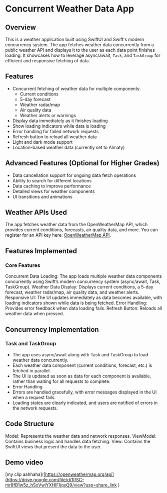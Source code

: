 # Concurrent Weather Data App

## Overview

This is a weather application built using SwiftUI and Swift's modern concurrency system. The app fetches weather data concurrently from a public weather API and displays it to the user as each data point finishes loading. It showcases how to leverage async/await, `Task`, and `TaskGroup` for efficient and responsive fetching of data.

## Features

- Concurrent fetching of weather data for multiple components:
  - Current conditions
  - 5-day forecast
  - Weather radar/map
  - Air quality data
  - Weather alerts or warnings
- Display data immediately as it finishes loading
- Show loading indicators while data is loading
- Error handling for failed network requests
- Refresh button to reload all weather data
- Light and dark mode support
- Location-based weather data (currently set to Almaty)

## Advanced Features (Optional for Higher Grades)

- Data cancellation support for ongoing data fetch operations
- Ability to search for different locations
- Data caching to improve performance
- Detailed views for weather components
- UI transitions and animations

## Weather APIs Used

The app fetches weather data from the OpenWeatherMap API, which provides current conditions, forecasts, air quality data, and more. You can register for an API key here: [OpenWeatherMap API](https://openweathermap.org/api).

## Features Implemented

### Core Features
Concurrent Data Loading: The app loads multiple weather data components concurrently using Swift’s modern concurrency system (async/await, Task, TaskGroup).
Weather Data Display: Displays current conditions, a 5-day forecast, weather radar/map, air quality data, and weather alerts.
Responsive UI: The UI updates immediately as data becomes available, with loading indicators shown while data is being fetched.
Error Handling: Provides error feedback when data loading fails.
Refresh Button: Reloads all weather data when pressed.

## Concurrency Implementation

### Task and TaskGroup
- The app uses async/await along with Task and TaskGroup to load weather data concurrently.
- Each weather data component (current conditions, forecast, etc.) is fetched in parallel.
- The UI is updated as soon as data for each component is available, rather than waiting for all requests to complete.
- Error Handling
- Errors are handled gracefully, with error messages displayed in the UI when a request fails.
- Loading states are clearly indicated, and users are notified of errors in the network requests.

## Code Structure

Model: Represents the weather data and network responses.
ViewModel: Contains business logic and handles data fetching.
View: Contains the SwiftUI views that present the data to the user.


## Demo video 
[my clip aahhaha]([https://openweathermap.org/api](https://drive.google.com/file/d/1IfSC-mr8fB1w5z_hSxVwiYXHIFIjqxQ9/view?usp=share_link
)

